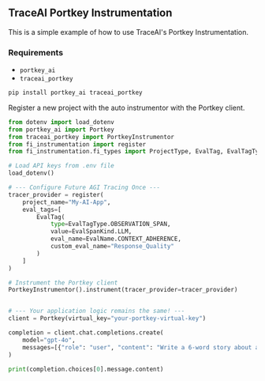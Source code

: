## TraceAI Portkey Instrumentation 

This is a simple example of how to use TraceAI's Portkey Instrumentation.

### Requirements

- `portkey_ai`
- `traceai_portkey`

```python
pip install portkey_ai traceai_portkey 
```

Register a new project with the auto instrumentor with the Portkey client.

```python
from dotenv import load_dotenv
from portkey_ai import Portkey
from traceai_portkey import PortkeyInstrumentor
from fi_instrumentation import register
from fi_instrumentation.fi_types import ProjectType, EvalTag, EvalTagType, EvalSpanKind, EvalName, ModelChoices

# Load API keys from .env file
load_dotenv()

# --- Configure Future AGI Tracing Once ---
tracer_provider = register(
    project_name="My-AI-App",
    eval_tags=[
        EvalTag(
            type=EvalTagType.OBSERVATION_SPAN,
            value=EvalSpanKind.LLM,
            eval_name=EvalName.CONTEXT_ADHERENCE,
            custom_eval_name="Response_Quality"
        )
    ]
)

# Instrument the Portkey client
PortkeyInstrumentor().instrument(tracer_provider=tracer_provider)


# --- Your application logic remains the same! ---
client = Portkey(virtual_key="your-portkey-virtual-key")

completion = client.chat.completions.create(
    model="gpt-4o",
    messages=[{"role": "user", "content": "Write a 6-word story about a robot who discovers music."}]
)

print(completion.choices[0].message.content)
```